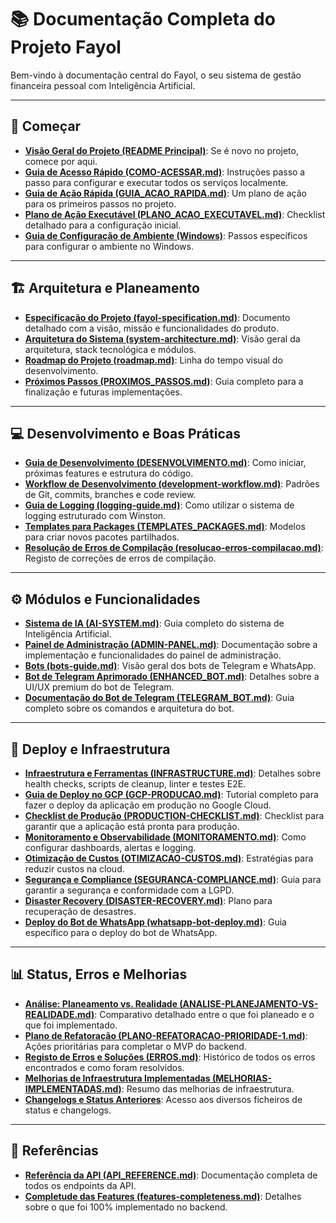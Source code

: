 # 📚 Documentação Completa do Projeto Fayol

Bem-vindo à documentação central do Fayol, o seu sistema de gestão financeira pessoal com Inteligência Artificial.

---

## 🚀 Começar

- **[Visão Geral do Projeto (README Principal)](../README.md)**: Se é novo no projeto, comece por aqui.
- **[Guia de Acesso Rápido (COMO-ACESSAR.md)](./COMO-ACESSAR.md)**: Instruções passo a passo para configurar e executar todos os serviços localmente.
- **[Guia de Ação Rápida (GUIA_ACAO_RAPIDA.md)](./GUIA_ACAO_RAPIDA.md)**: Um plano de ação para os primeiros passos no projeto.
- **[Plano de Ação Executável (PLANO_ACAO_EXECUTAVEL.md)](./PLANO_ACAO_EXECUTAVEL.md)**: Checklist detalhado para a configuração inicial.
- **[Guia de Configuração de Ambiente (Windows)](./setup-environment-windows.md)**: Passos específicos para configurar o ambiente no Windows.

---

## 🏗️ Arquitetura e Planeamento

- **[Especificação do Projeto (fayol-specification.md)](./fayol-specification.md)**: Documento detalhado com a visão, missão e funcionalidades do produto.
- **[Arquitetura do Sistema (system-architecture.md)](./system-architecture.md)**: Visão geral da arquitetura, stack tecnológica e módulos.
- **[Roadmap do Projeto (roadmap.md)](./roadmap.md)**: Linha do tempo visual do desenvolvimento.
- **[Próximos Passos (PROXIMOS_PASSOS.md)](./PROXIMOS_PASSOS.md)**: Guia completo para a finalização e futuras implementações.

---

## 💻 Desenvolvimento e Boas Práticas

- **[Guia de Desenvolvimento (DESENVOLVIMENTO.md)](./DESENVOLVIMENTO.md)**: Como iniciar, próximas features e estrutura do código.
- **[Workflow de Desenvolvimento (development-workflow.md)](./development-workflow.md)**: Padrões de Git, commits, branches e code review.
- **[Guia de Logging (logging-guide.md)](./logging-guide.md)**: Como utilizar o sistema de logging estruturado com Winston.
- **[Templates para Packages (TEMPLATES_PACKAGES.md)](./TEMPLATES_PACKAGES.md)**: Modelos para criar novos pacotes partilhados.
- **[Resolução de Erros de Compilação (resolucao-erros-compilacao.md)](./resolucao-erros-compilacao.md)**: Registo de correções de erros de compilação.

---

## ⚙️ Módulos e Funcionalidades

- **[Sistema de IA (AI-SYSTEM.md)](./AI-SYSTEM.md)**: Guia completo do sistema de Inteligência Artificial.
- **[Painel de Administração (ADMIN-PANEL.md)](./ADMIN-PANEL.md)**: Documentação sobre a implementação e funcionalidades do painel de administração.
- **[Bots (bots-guide.md)](./bots-guide.md)**: Visão geral dos bots de Telegram e WhatsApp.
- **[Bot de Telegram Aprimorado (ENHANCED_BOT.md)](./ENHANCED_BOT.md)**: Detalhes sobre a UI/UX premium do bot de Telegram.
- **[Documentação do Bot de Telegram (TELEGRAM_BOT.md)](./TELEGRAM_BOT.md)**: Guia completo sobre os comandos e arquitetura do bot.

---

## 🚀 Deploy e Infraestrutura

- **[Infraestrutura e Ferramentas (INFRASTRUCTURE.md)](./INFRASTRUCTURE.md)**: Detalhes sobre health checks, scripts de cleanup, linter e testes E2E.
- **[Guia de Deploy no GCP (GCP-PRODUCAO.md)](./GCP-PRODUCAO.md)**: Tutorial completo para fazer o deploy da aplicação em produção no Google Cloud.
- **[Checklist de Produção (PRODUCTION-CHECKLIST.md)](./PRODUCTION-CHECKLIST.md)**: Checklist para garantir que a aplicação está pronta para produção.
- **[Monitoramento e Observabilidade (MONITORAMENTO.md)](./MONITORAMENTO.md)**: Como configurar dashboards, alertas e logging.
- **[Otimização de Custos (OTIMIZACAO-CUSTOS.md)](./OTIMIZACAO-CUSTOS.md)**: Estratégias para reduzir custos na cloud.
- **[Segurança e Compliance (SEGURANCA-COMPLIANCE.md)](./SEGURANCA-COMPLIANCE.md)**: Guia para garantir a segurança e conformidade com a LGPD.
- **[Disaster Recovery (DISASTER-RECOVERY.md)](./DISASTER-RECOVERY.md)**: Plano para recuperação de desastres.
- **[Deploy do Bot de WhatsApp (whatsapp-bot-deploy.md)](./whatsapp-bot-deploy.md)**: Guia específico para o deploy do bot de WhatsApp.

---

## 📊 Status, Erros e Melhorias

- **[Análise: Planeamento vs. Realidade (ANALISE-PLANEJAMENTO-VS-REALIDADE.md)](./ANALISE-PLANEJAMENTO-VS-REALIDADE.md)**: Comparativo detalhado entre o que foi planeado e o que foi implementado.
- **[Plano de Refatoração (PLANO-REFATORACAO-PRIORIDADE-1.md)](./PLANO-REFATORACAO-PRIORIDADE-1.md)**: Ações prioritárias para completar o MVP do backend.
- **[Registo de Erros e Soluções (ERROS.md)](./ERROS.md)**: Histórico de todos os erros encontrados e como foram resolvidos.
- **[Melhorias de Infraestrutura Implementadas (MELHORIAS-IMPLEMENTADAS.md)](./MELHORIAS-IMPLEMENTADAS.md)**: Resumo das melhorias de infraestrutura.
- **[Changelogs e Status Anteriores](./)**: Acesso aos diversos ficheiros de status e changelogs.

---

## 📖 Referências

- **[Referência da API (API_REFERENCE.md)](./API_REFERENCE.md)**: Documentação completa de todos os endpoints da API.
- **[Completude das Features (features-completeness.md)](./features-completeness.md)**: Detalhes sobre o que foi 100% implementado no backend.
